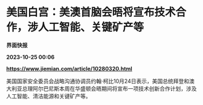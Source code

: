 # 美国白宫：美澳首脑会晤将宣布技术合作，涉人工智能、关键矿产等
**界面快报**

**2023-10-25 00:06**

**https://www.jiemian.com/article/10280320.html**

美国国家安全委员会战略沟通协调员约翰·柯比10月24日表示，美国总统拜登和澳大利亚总理阿尔巴尼斯本周在华盛顿会晤期间将宣布一项技术创新合作计划，涉及人工智能、清洁能源和关键矿产等。